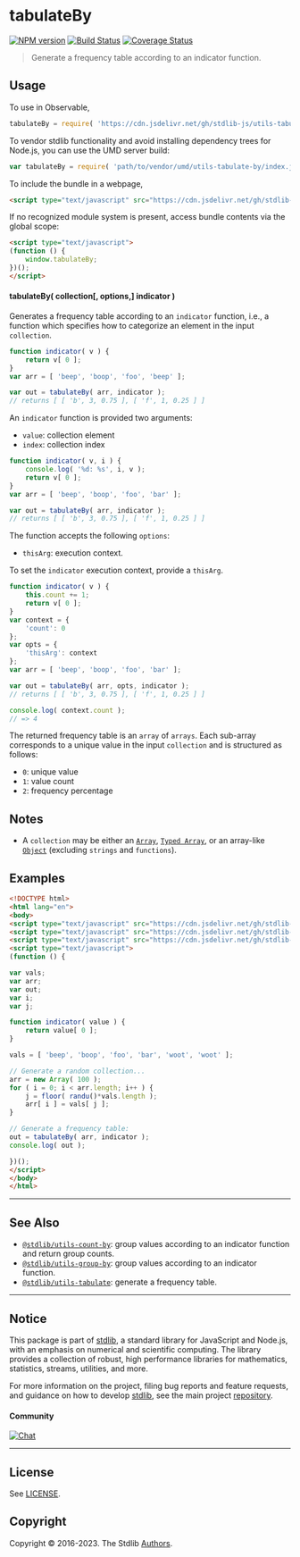 <!--

@license Apache-2.0

Copyright (c) 2018 The Stdlib Authors.

Licensed under the Apache License, Version 2.0 (the "License");
you may not use this file except in compliance with the License.
You may obtain a copy of the License at

   http://www.apache.org/licenses/LICENSE-2.0

Unless required by applicable law or agreed to in writing, software
distributed under the License is distributed on an "AS IS" BASIS,
WITHOUT WARRANTIES OR CONDITIONS OF ANY KIND, either express or implied.
See the License for the specific language governing permissions and
limitations under the License.

-->

# tabulateBy

[![NPM version][npm-image]][npm-url] [![Build Status][test-image]][test-url] [![Coverage Status][coverage-image]][coverage-url] <!-- [![dependencies][dependencies-image]][dependencies-url] -->

> Generate a frequency table according to an indicator function.

<!-- Section to include introductory text. Make sure to keep an empty line after the intro `section` element and another before the `/section` close. -->

<section class="intro">

</section>

<!-- /.intro -->

<!-- Package usage documentation. -->



<section class="usage">

## Usage

To use in Observable,

```javascript
tabulateBy = require( 'https://cdn.jsdelivr.net/gh/stdlib-js/utils-tabulate-by@umd/browser.js' )
```

To vendor stdlib functionality and avoid installing dependency trees for Node.js, you can use the UMD server build:

```javascript
var tabulateBy = require( 'path/to/vendor/umd/utils-tabulate-by/index.js' )
```

To include the bundle in a webpage,

```html
<script type="text/javascript" src="https://cdn.jsdelivr.net/gh/stdlib-js/utils-tabulate-by@umd/browser.js"></script>
```

If no recognized module system is present, access bundle contents via the global scope:

```html
<script type="text/javascript">
(function () {
    window.tabulateBy;
})();
</script>
```

#### tabulateBy( collection\[, options,] indicator )

Generates a frequency table according to an `indicator` function, i.e., a function which specifies how to categorize an element in the input `collection`.

```javascript
function indicator( v ) {
    return v[ 0 ];
}
var arr = [ 'beep', 'boop', 'foo', 'beep' ];

var out = tabulateBy( arr, indicator );
// returns [ [ 'b', 3, 0.75 ], [ 'f', 1, 0.25 ] ]
```

An `indicator` function is provided two arguments:

-   `value`: collection element
-   `index`: collection index

```javascript
function indicator( v, i ) {
    console.log( '%d: %s', i, v );
    return v[ 0 ];
}
var arr = [ 'beep', 'boop', 'foo', 'bar' ];

var out = tabulateBy( arr, indicator );
// returns [ [ 'b', 3, 0.75 ], [ 'f', 1, 0.25 ] ]
```

The function accepts the following `options`:

-   `thisArg`: execution context.

To set the `indicator` execution context, provide a `thisArg`.

```javascript
function indicator( v ) {
    this.count += 1;
    return v[ 0 ];
}
var context = {
    'count': 0
};
var opts = {
    'thisArg': context
};
var arr = [ 'beep', 'boop', 'foo', 'bar' ];

var out = tabulateBy( arr, opts, indicator );
// returns [ [ 'b', 3, 0.75 ], [ 'f', 1, 0.25 ] ]

console.log( context.count );
// => 4
```

The returned frequency table is an `array` of `arrays`. Each sub-array corresponds to a unique value in the input `collection` and is structured as follows:

-   `0`: unique value
-   `1`: value count
-   `2`: frequency percentage

</section>

<!-- /.usage -->

<!-- Package usage notes. Make sure to keep an empty line after the `section` element and another before the `/section` close. -->

<section class="notes">

## Notes

-   A `collection` may be either an [`Array`][mdn-array], [`Typed Array`][mdn-typed-array], or an array-like [`Object`][mdn-object] (excluding `strings` and `functions`).

</section>

<!-- /.notes -->

<!-- Package usage examples. -->

<section class="examples">

## Examples

<!-- eslint no-undef: "error" -->

```html
<!DOCTYPE html>
<html lang="en">
<body>
<script type="text/javascript" src="https://cdn.jsdelivr.net/gh/stdlib-js/random-base-randu@umd/browser.js"></script>
<script type="text/javascript" src="https://cdn.jsdelivr.net/gh/stdlib-js/math-base-special-floor@umd/browser.js"></script>
<script type="text/javascript" src="https://cdn.jsdelivr.net/gh/stdlib-js/utils-tabulate-by@umd/browser.js"></script>
<script type="text/javascript">
(function () {

var vals;
var arr;
var out;
var i;
var j;

function indicator( value ) {
    return value[ 0 ];
}

vals = [ 'beep', 'boop', 'foo', 'bar', 'woot', 'woot' ];

// Generate a random collection...
arr = new Array( 100 );
for ( i = 0; i < arr.length; i++ ) {
    j = floor( randu()*vals.length );
    arr[ i ] = vals[ j ];
}

// Generate a frequency table:
out = tabulateBy( arr, indicator );
console.log( out );

})();
</script>
</body>
</html>
```

</section>

<!-- /.examples -->

<!-- Section to include cited references. If references are included, add a horizontal rule *before* the section. Make sure to keep an empty line after the `section` element and another before the `/section` close. -->

<section class="references">

</section>

<!-- /.references -->

<!-- Section for related `stdlib` packages. Do not manually edit this section, as it is automatically populated. -->

<section class="related">

* * *

## See Also

-   <span class="package-name">[`@stdlib/utils-count-by`][@stdlib/utils/count-by]</span><span class="delimiter">: </span><span class="description">group values according to an indicator function and return group counts.</span>
-   <span class="package-name">[`@stdlib/utils-group-by`][@stdlib/utils/group-by]</span><span class="delimiter">: </span><span class="description">group values according to an indicator function.</span>
-   <span class="package-name">[`@stdlib/utils-tabulate`][@stdlib/utils/tabulate]</span><span class="delimiter">: </span><span class="description">generate a frequency table.</span>

</section>

<!-- /.related -->

<!-- Section for all links. Make sure to keep an empty line after the `section` element and another before the `/section` close. -->


<section class="main-repo" >

* * *

## Notice

This package is part of [stdlib][stdlib], a standard library for JavaScript and Node.js, with an emphasis on numerical and scientific computing. The library provides a collection of robust, high performance libraries for mathematics, statistics, streams, utilities, and more.

For more information on the project, filing bug reports and feature requests, and guidance on how to develop [stdlib][stdlib], see the main project [repository][stdlib].

#### Community

[![Chat][chat-image]][chat-url]

---

## License

See [LICENSE][stdlib-license].


## Copyright

Copyright &copy; 2016-2023. The Stdlib [Authors][stdlib-authors].

</section>

<!-- /.stdlib -->

<!-- Section for all links. Make sure to keep an empty line after the `section` element and another before the `/section` close. -->

<section class="links">

[npm-image]: http://img.shields.io/npm/v/@stdlib/utils-tabulate-by.svg
[npm-url]: https://npmjs.org/package/@stdlib/utils-tabulate-by

[test-image]: https://github.com/stdlib-js/utils-tabulate-by/actions/workflows/test.yml/badge.svg?branch=main
[test-url]: https://github.com/stdlib-js/utils-tabulate-by/actions/workflows/test.yml?query=branch:main

[coverage-image]: https://img.shields.io/codecov/c/github/stdlib-js/utils-tabulate-by/main.svg
[coverage-url]: https://codecov.io/github/stdlib-js/utils-tabulate-by?branch=main

<!--

[dependencies-image]: https://img.shields.io/david/stdlib-js/utils-tabulate-by.svg
[dependencies-url]: https://david-dm.org/stdlib-js/utils-tabulate-by/main

-->

[chat-image]: https://img.shields.io/gitter/room/stdlib-js/stdlib.svg
[chat-url]: https://app.gitter.im/#/room/#stdlib-js_stdlib:gitter.im

[stdlib]: https://github.com/stdlib-js/stdlib

[stdlib-authors]: https://github.com/stdlib-js/stdlib/graphs/contributors

[umd]: https://github.com/umdjs/umd
[es-module]: https://developer.mozilla.org/en-US/docs/Web/JavaScript/Guide/Modules

[deno-url]: https://github.com/stdlib-js/utils-tabulate-by/tree/deno
[umd-url]: https://github.com/stdlib-js/utils-tabulate-by/tree/umd
[esm-url]: https://github.com/stdlib-js/utils-tabulate-by/tree/esm
[branches-url]: https://github.com/stdlib-js/utils-tabulate-by/blob/main/branches.md

[stdlib-license]: https://raw.githubusercontent.com/stdlib-js/utils-tabulate-by/main/LICENSE

[mdn-array]: https://developer.mozilla.org/en-US/docs/Web/JavaScript/Reference/Global_Objects/Array

[mdn-typed-array]: https://developer.mozilla.org/en-US/docs/Web/JavaScript/Reference/Global_Objects/TypedArray

[mdn-object]: https://developer.mozilla.org/en-US/docs/Web/JavaScript/Reference/Global_Objects/Object

<!-- <related-links> -->

[@stdlib/utils/count-by]: https://github.com/stdlib-js/utils-count-by/tree/umd

[@stdlib/utils/group-by]: https://github.com/stdlib-js/utils-group-by/tree/umd

[@stdlib/utils/tabulate]: https://github.com/stdlib-js/utils-tabulate/tree/umd

<!-- </related-links> -->

</section>

<!-- /.links -->
